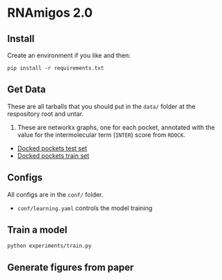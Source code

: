 # RNAmigos 2.0

## Install

Create an environment if you like and then:

`pip install -r requirements.txt`

## Get Data

These are all tarballs that you should put in the `data/` folder at the respository root and untar.

1. These are networkx graphs, one for each pocket, annotated with the value for the intermolecular term (`INTER`) score from `RDOCK`.

* [Docked pockets test set](https://drive.proton.me/urls/9656ESVF8G#2PQYJZyqcDMs)
* [Docked pockets train set](https://drive.proton.me/urls/1HVNSQG6NM#8G2DytahZ1Pc)


## Configs

All configs are in the `conf/` folder.

* `conf/learning.yaml` controls the model training

## Train a model

```
python experiments/train.py
```


## Generate figures from paper



